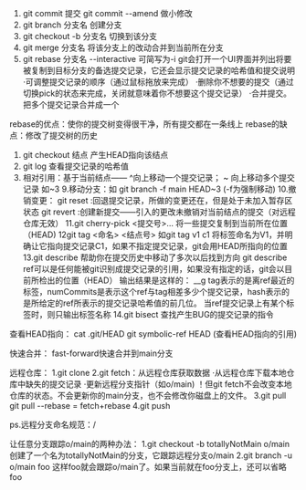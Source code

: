 1. git commit 提交
git commit --amend 做小修改
3. git branch 分支名 创建分支 
4. git checkout -b 分支名 切换到该分支
5. git merge 分支名 将该分支上的改动合并到当前所在分支
6. git rebase 分支名 
--interactive 可简写为-i git会打开一个UI界面并列出将要被复制到目标分支的备选提交记录，它还会显示提交记录的哈希值和提交说明
·可调整提交记录的顺序（通过鼠标拖放来完成）
·删除你不想要的提交（通过切换pick的状态来完成，关闭就意味着你不想要这个提交记录）
·合并提交。把多个提交记录合并成一个

rebase的优点：使你的提交树变得很干净，所有提交都在一条线上
rebase的缺点：修改了提交树的历史

1. git checkout 结点 产生HEAD指向该结点
2. git log 查看提交记录的哈希值
3. 相对引用：基于当前结点—— 
^向上移动一个提交记录；
~<num> 向上移动多个提交记录 如~3
9.移动分支：如 git branch -f main HEAD~3 (-f为强制移动)
10.撤销变更：
git reset :回退提交记录，所做的变更还在，但是处于未加入暂存区状态
git revert :创建新提交——引入的更改未撤销对当前结点的提交（对远程仓库无效）
11.git cherry-pick  <提交号>... 将一些提交复制到当前所在位置（HEAD)
12git tag <命名> <结点号> 如git tag v1 c1 将标签命名为V1，并明确让它指向提交记录C1，如果不指定提交记录，git会用HEAD所指向的位置
13.git describe 帮助你在提交历史中移动了多次以后找到方向
git describe <ref> ref可以是任何能被git识别成提交记录的引用，如果没有指定的话，git会以目前所检出的位置（HEAD）
输出结果是这样的：
<tag>_<numCommits>_g<hash>
tag表示的是离ref最近的标签，numCommits是表示这个ref与tag相差多少个提交记录，hash表示的是所给定的ref所表示的提交记录哈希值的前几位。
当ref提交记录上有某个标签时，则只输出标签名称
14.git bisect 查找产生BUG的提交记录的指令

查看HEAD指向：
cat .git/HEAD
git symbolic-ref HEAD (查看HEAD指向的引用)

快速合并：
fast-forward快速合并到main分支

远程仓库：
1.git clone
2.git fetch：从远程仓库获取数据
·从远程仓库下载本地仓库中缺失的提交记录
·更新远程分支指针（如o/main)
！但git fetch不会改变本地仓库的状态。不会更新你的main分支，也不会修改你磁盘上的文件。
3.git pull
git pull --rebase = fetch+rebase
4.git push

ps.远程分支命名规范：<remote name>/<branch name>

让任意分支跟踪o/main的两种办法：
1.git checkout -b totallyNotMain o/main 创建了一个名为totallyNotMain的分支，它跟踪远程分支o/main
2.git branch -u o/main foo 这样foo就会跟踪o/main了。如果当前就在foo分支上，还可以省略foo